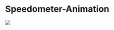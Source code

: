 # Speedometer-Animation
<img src="https://user-images.githubusercontent.com/25893811/36192110-3b7bd54c-1186-11e8-89c1-0e44ffac66a3.gif">
